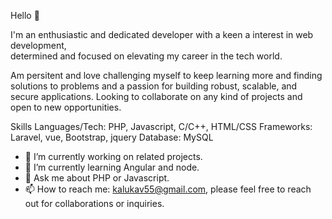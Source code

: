 Hello 👋 

I'm an enthusiastic and dedicated developer with a keen a interest in web development,  
determined and focused on elevating my career in the tech world.

Am persitent and love challenging myself to keep learning more and finding solutions to problems and a passion for building robust, scalable, and secure applications.
Looking to collaborate on any kind of projects and open to new opportunities.

Skills
Languages/Tech: PHP, Javascript, C/C++, HTML/CSS
Frameworks: Laravel, vue, Bootstrap, jquery
Database: MySQL



- 🔭 I’m currently working on related projects.
- 🌱 I’m currently learning Angular and node.
- 💬 Ask me about PHP or Javascript.
- 📫 How to reach me: kalukav55@gmail.com, please feel free to reach out for collaborations or inquiries. 


